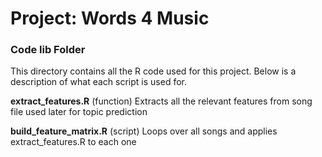 # Project: Words 4 Music

### Code lib Folder

This directory contains all the R code used for this project. Below is a description of what each script is used for.

**extract_features.R** (function) Extracts all the relevant features from song file used later for topic prediction

**build_feature_matrix.R** (script) Loops over all songs and applies extract_features.R to each one

